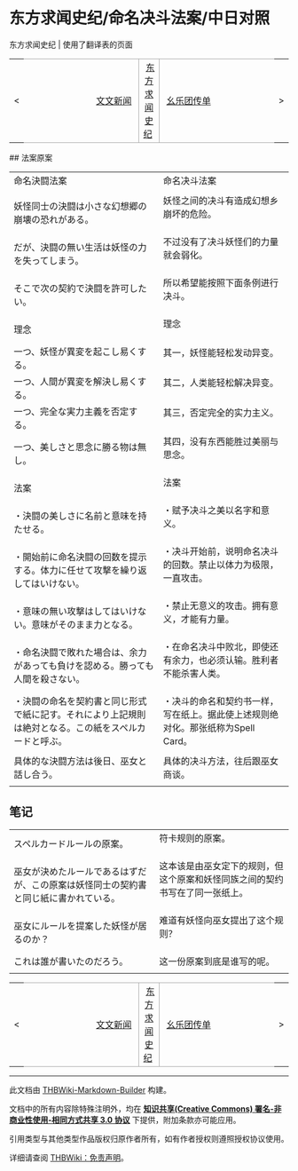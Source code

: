 # 东方求闻史纪/命名决斗法案/中日对照

<!-- source html: G:\repos\THBWiki-Markdown-Builder\THBWikiMarkdown\Temp\main\c\c0\ns0%3A%E4%B8%9C%E6%96%B9%E6%B1%82%E9%97%BB%E5%8F%B2%E7%BA%AA%2F%E5%91%BD%E5%90%8D%E5%86%B3%E6%96%97%E6%B3%95%E6%A1%88%2F%E4%B8%AD%E6%97%A5%E5%AF%B9%E7%85%A7.html -->

东方求闻史纪 | 使用了翻译表的页面

<center>

<table>
<tbody><tr>
<td>&lt;
</td>
<td style="border-top: 1px solid #aaaaaa; border-bottom: 1px solid #aaaaaa; width: 50%; text-align: right"><a href="./东方求闻史纪-文文新闻-中日对照.md" title="东方求闻史纪/文文新闻/中日对照">文文新闻</a>&#160;
</td>
<td style="text-align: center; border-left: 1px solid #aaaaaa; border-right: 1px solid #aaaaaa; border-top: 1px solid #aaaaaa; border-bottom: 1px solid #aaaaaa;">&#160;<a href="./东方求闻史纪.md" title="东方求闻史纪">东方求闻史纪</a>&#160;
</td>
<td style="border-top: 1px solid #aaaaaa; border-bottom: 1px solid #aaaaaa; width: 50%; text-align: left">&#160;<a href="./东方求闻史纪-幺乐团传单-中日对照.md" title="东方求闻史纪/幺乐团传单/中日对照">幺乐团传单</a>
</td>
<td>&gt;
</td></tr></tbody></table>

  
</center>
## 法案原案

<table><tbody><tr class="tt-content-header" id="法案原案-1" data-pos="&#91;&quot;\u6cd5\u6848\u539f\u6848&quot;,1&#93;"><td class="tt-jah" lang="ja"><div class="poem">命名決闘法案</div></td><td class="tt-zhh" lang="zh"><div class="poem">命名决斗法案<br></div></td></tr><tr class="tt-text-header" id="法案原案-2" data-pos="&#91;&quot;\u6cd5\u6848\u539f\u6848&quot;,2&#93;"><td colspan="2" class="tt-text" lang="zh"><div class="poem"></div></td></tr><tr class="tt-content" id="法案原案-3" data-pos="&#91;&quot;\u6cd5\u6848\u539f\u6848&quot;,3&#93;"><td class="tt-ja" lang="ja"><div class="poem">妖怪同士の決闘は小さな幻想郷の崩壊の恐れがある。</div></td><td class="tt-zh" lang="zh"><div class="poem">妖怪之间的决斗有造成幻想乡崩坏的危险。<br><br></div></td></tr><tr class="tt-content" id="法案原案-4" data-pos="&#91;&quot;\u6cd5\u6848\u539f\u6848&quot;,4&#93;"><td class="tt-ja" lang="ja"><div class="poem">だが、決闘の無い生活は妖怪の力を失ってしまう。</div></td><td class="tt-zh" lang="zh"><div class="poem">不过没有了决斗妖怪们的力量就会弱化。<br><br></div></td></tr><tr class="tt-content" id="法案原案-5" data-pos="&#91;&quot;\u6cd5\u6848\u539f\u6848&quot;,5&#93;"><td class="tt-ja" lang="ja"><div class="poem">そこで次の契約で決闘を許可したい。</div></td><td class="tt-zh" lang="zh"><div class="poem">所以希望能按照下面条例进行决斗。<br><br></div></td></tr><tr class="tt-content-header" id="法案原案-6" data-pos="&#91;&quot;\u6cd5\u6848\u539f\u6848&quot;,6&#93;"><td class="tt-jah" lang="ja"><div class="poem">理念</div></td><td class="tt-zhh" lang="zh"><div class="poem">理念<br><br></div></td></tr><tr class="tt-content" id="法案原案-7" data-pos="&#91;&quot;\u6cd5\u6848\u539f\u6848&quot;,7&#93;"><td class="tt-ja" lang="ja"><div class="poem">一つ、妖怪が異変を起こし易くする。</div></td><td class="tt-zh" lang="zh"><div class="poem">其一，妖怪能轻松发动异变。<br><br></div></td></tr><tr class="tt-content" id="法案原案-8" data-pos="&#91;&quot;\u6cd5\u6848\u539f\u6848&quot;,8&#93;"><td class="tt-ja" lang="ja"><div class="poem">一つ、人間が異変を解決し易くする。</div></td><td class="tt-zh" lang="zh"><div class="poem">其二，人类能轻松解决异变。<br><br></div></td></tr><tr class="tt-content" id="法案原案-9" data-pos="&#91;&quot;\u6cd5\u6848\u539f\u6848&quot;,9&#93;"><td class="tt-ja" lang="ja"><div class="poem">一つ、完全な実力主義を否定する。</div></td><td class="tt-zh" lang="zh"><div class="poem">其三，否定完全的实力主义。<br><br></div></td></tr><tr class="tt-content" id="法案原案-10" data-pos="&#91;&quot;\u6cd5\u6848\u539f\u6848&quot;,10&#93;"><td class="tt-ja" lang="ja"><div class="poem">一つ、美しさと思念に勝る物は無し。</div></td><td class="tt-zh" lang="zh"><div class="poem">其四，没有东西能胜过美丽与思念。<br><br></div></td></tr><tr class="tt-content-header" id="法案原案-11" data-pos="&#91;&quot;\u6cd5\u6848\u539f\u6848&quot;,11&#93;"><td class="tt-jah" lang="ja"><div class="poem">法案</div></td><td class="tt-zhh" lang="zh"><div class="poem">法案<br><br></div></td></tr><tr class="tt-content" id="法案原案-12" data-pos="&#91;&quot;\u6cd5\u6848\u539f\u6848&quot;,12&#93;"><td class="tt-ja" lang="ja"><div class="poem">・決闘の美しさに名前と意味を持たせる。</div></td><td class="tt-zh" lang="zh"><div class="poem">・赋予决斗之美以名字和意义。<br><br></div></td></tr><tr class="tt-content" id="法案原案-13" data-pos="&#91;&quot;\u6cd5\u6848\u539f\u6848&quot;,13&#93;"><td class="tt-ja" lang="ja"><div class="poem">・開始前に命名決闘の回数を提示する。体力に任せて攻撃を繰り返してはいけない。</div></td><td class="tt-zh" lang="zh"><div class="poem">・决斗开始前，说明命名决斗的回数。禁止以体力为极限，一直攻击。<br><br></div></td></tr><tr class="tt-content" id="法案原案-14" data-pos="&#91;&quot;\u6cd5\u6848\u539f\u6848&quot;,14&#93;"><td class="tt-ja" lang="ja"><div class="poem">・意味の無い攻撃はしてはいけない。意味がそのまま力となる。</div></td><td class="tt-zh" lang="zh"><div class="poem">・禁止无意义的攻击。拥有意义，才能有力量。<br><br></div></td></tr><tr class="tt-content" id="法案原案-15" data-pos="&#91;&quot;\u6cd5\u6848\u539f\u6848&quot;,15&#93;"><td class="tt-ja" lang="ja"><div class="poem">・命名決闘で敗れた場合は、余力があっても負けを認める。勝っても人間を殺さない。</div></td><td class="tt-zh" lang="zh"><div class="poem">・在命名决斗中败北，即使还有余力，也必须认输。胜利者不能杀害人类。<br><br></div></td></tr><tr class="tt-content" id="法案原案-16" data-pos="&#91;&quot;\u6cd5\u6848\u539f\u6848&quot;,16&#93;"><td class="tt-ja" lang="ja"><div class="poem">・決闘の命名を契約書と同じ形式で紙に記す。それにより上記規則は絶対となる。この紙をスペルカードと呼ぶ。</div></td><td class="tt-zh" lang="zh"><div class="poem">・决斗的命名和契约书一样，写在纸上。据此使上述规则绝对化。那张纸称为Spell Card。<br></div></td></tr><tr class="tt-text-header" id="法案原案-17" data-pos="&#91;&quot;\u6cd5\u6848\u539f\u6848&quot;,17&#93;"><td colspan="2" class="tt-text" lang="zh"><div class="poem"></div></td></tr><tr class="tt-content" id="法案原案-18" data-pos="&#91;&quot;\u6cd5\u6848\u539f\u6848&quot;,18&#93;"><td class="tt-ja" lang="ja"><div class="poem">具体的な決闘方法は後日、巫女と話し合う。</div></td><td class="tt-zh" lang="zh"><div class="poem">具体的决斗方法，往后跟巫女商谈。</div></td></tr><tr class="tt-text-header" id="法案原案-19" data-pos="&#91;&quot;\u6cd5\u6848\u539f\u6848&quot;,19&#93;"><td colspan="2" class="tt-text" lang="zh"><div class="poem"></div></td></tr></tbody></table>


## 笔记

<table><tbody><tr class="tt-content" id="笔记-1" data-pos="&#91;&quot;\u7b14\u8bb0&quot;,1&#93;"><td class="tt-ja" lang="ja"><div class="poem">スペルカードルールの原案。</div></td><td class="tt-zh" lang="zh"><div class="poem">符卡规则的原案。<br><br></div></td></tr><tr class="tt-content" id="笔记-2" data-pos="&#91;&quot;\u7b14\u8bb0&quot;,2&#93;"><td class="tt-ja" lang="ja"><div class="poem">巫女が決めたルールであるはずだが、この原案は妖怪同士の契約書と同じ紙に書かれている。</div></td><td class="tt-zh" lang="zh"><div class="poem">这本该是由巫女定下的规则，但这个原案和妖怪同族之间的契约书写在了同一张纸上。<br><br></div></td></tr><tr class="tt-content" id="笔记-3" data-pos="&#91;&quot;\u7b14\u8bb0&quot;,3&#93;"><td class="tt-ja" lang="ja"><div class="poem">巫女にルールを提案した妖怪が居るのか？</div></td><td class="tt-zh" lang="zh"><div class="poem">难道有妖怪向巫女提出了这个规则？<br><br></div></td></tr><tr class="tt-content" id="笔记-4" data-pos="&#91;&quot;\u7b14\u8bb0&quot;,4&#93;"><td class="tt-ja" lang="ja"><div class="poem">これは誰が書いたのだろう。</div></td><td class="tt-zh" lang="zh"><div class="poem">这一份原案到底是谁写的呢。</div></td></tr><tr class="tt-text-header" id="笔记-5" data-pos="&#91;&quot;\u7b14\u8bb0&quot;,5&#93;"><td colspan="2" class="tt-text" lang="zh"><div class="poem"></div></td></tr></tbody></table>


<center>

<table>
<tbody><tr>
<td>&lt;
</td>
<td style="border-top: 1px solid #aaaaaa; border-bottom: 1px solid #aaaaaa; width: 50%; text-align: right"><a href="./东方求闻史纪-文文新闻-中日对照.md" title="东方求闻史纪/文文新闻/中日对照">文文新闻</a>&#160;
</td>
<td style="text-align: center; border-left: 1px solid #aaaaaa; border-right: 1px solid #aaaaaa; border-top: 1px solid #aaaaaa; border-bottom: 1px solid #aaaaaa;">&#160;<a href="./东方求闻史纪.md" title="东方求闻史纪">东方求闻史纪</a>&#160;
</td>
<td style="border-top: 1px solid #aaaaaa; border-bottom: 1px solid #aaaaaa; width: 50%; text-align: left">&#160;<a href="./东方求闻史纪-幺乐团传单-中日对照.md" title="东方求闻史纪/幺乐团传单/中日对照">幺乐团传单</a>
</td>
<td>&gt;
</td></tr></tbody></table>

  
</center>
  
  

  





---

此文档由 [THBWiki-Markdown-Builder](https://github.com/Delsin-Yu/THBWiki-Markdown-Builder) 构建。

文档中的所有内容除特殊注明外，均在 [**知识共享(Creative Commons) 署名-非商业性使用-相同方式共享 3.0 协议**](https://creativecommons.org/licenses/by-sa/3.0/deed.zh-hans) 下提供，附加条款亦可能应用。

引用类型与其他类型作品版权归原作者所有，如有作者授权则遵照授权协议使用。

详细请查阅 [THBWiki：免责声明](https://thbwiki.cc/THBWiki:%E5%85%8D%E8%B4%A3%E5%A3%B0%E6%98%8E)。

